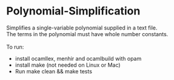 # Polynomial-Simplification
Simplifies a single-variable polynomial supplied in a text file. <br>
The terms in the polynomial must have whole number constants. <br> <br>
To run:
* install ocamllex, menhir and ocamlbuild with opam
* install make (not needed on Linux or Mac)
* Run make clean && make tests
